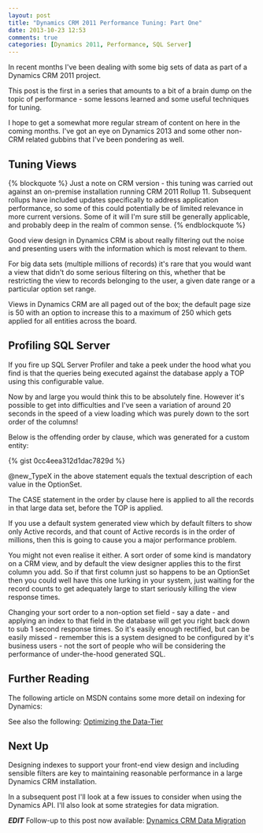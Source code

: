 ```yaml
---
layout: post
title: "Dynamics CRM 2011 Performance Tuning: Part One"
date: 2013-10-23 12:53
comments: true
categories: [Dynamics 2011, Performance, SQL Server]
---
```


In recent months I've been dealing with some big sets of data as part of a Dynamics CRM 2011 project.

This post is the first in a series that amounts to a bit of a brain dump on the topic of performance - some lessons learned and some useful techniques for tuning.

I hope to get a somewhat more regular stream of content on here in the coming months. I've got an eye on Dynamics 2013 and some other non-CRM related gubbins that I've been pondering as well.

<!-- more -->

Tuning Views
------------

{% blockquote %}
Just a note on CRM version - this tuning was carried out against an on-premise installation running CRM 2011 Rollup 11. Subsequent rollups have included updates specifically to address application performance, so some of this could potentially be of limited relevance in more current versions. Some of it will I'm sure still be generally applicable, and probably deep in the realm of common sense.
{% endblockquote %}

Good view design in Dynamics CRM is about really filtering out the noise and presenting users with the information which is most relevant to them.

For big data sets (multiple millions of records) it's rare that you would want a view that didn't do some serious filtering on this, whether that be restricting the view to records belonging to the user, a given date range or a particular option set range.

Views in Dynamics CRM are all paged out of the box; the default page size is 50 with an option to increase this to a maximum of 250 which gets applied for all entities across the board.

Profiling SQL Server
--------------------

If you fire up SQL Server Profiler and take a peek under the hood what you find is that the queries being executed against the database apply a TOP using this configurable value.

Now by and large you would think this to be absolutely fine. However it's possible to get into difficulties and I've seen a variation of around 20 seconds in the speed of a view loading which was purely down to the sort order of the columns!

Below is the offending order by clause, which was generated for a custom entity:

{% gist 0cc4eea312d1dac7829d %}

@new_TypeX in the above statement equals the textual description of each value in the OptionSet.

The CASE statement in the order by clause here is applied to all the records in that large data set, before the TOP is applied.

If you use a default system generated view which by default filters to show only Active records, and that count of Active records is in the order of millions, then this is going to cause you a major performance problem.

You might not even realise it either. A sort order of some kind is mandatory on a CRM view, and by default the view designer applies this to the first column you add. So if that first column just so happens to be an OptionSet then you could well have this one lurking in your system, just waiting for the record counts to get adequately large to start seriously killing the view response times.

Changing your sort order to a non-option set field - say a date - and applying an index to that field in the database will get you right back down to sub 1 second response times. So it's easily enough rectified, but can be easily missed - remember this is a system designed to be configured by it's business users - not the sort of people who will be considering the performance of under-the-hood generated SQL.

Further Reading
---------------

The following article on MSDN contains some more detail on indexing for Dynamics: [](http://msdn.microsoft.com/en-us/library/jj126126.aspx)

See also the following: [Optimizing the Data-Tier](http://technet.microsoft.com/en-us/library/hh413200.aspx#BKMK_Optimize_Data_Tier)

Next Up
-------

Designing indexes to support your front-end view design and including sensible filters are key to maintaining reasonable performance in a large Dynamics CRM installation.

In a subsequent post I'll look at a few issues to consider when using the Dynamics API. I'll also look at some strategies for data migration.

__*EDIT*__ Follow-up to this post now available: [Dynamics CRM Data Migration](http://esc-plan.com/blog/2014/01/25/dynamics-crm-data-migration/)